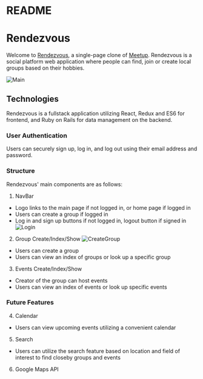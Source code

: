 # README

# Rendezvous

Welcome to [Rendezvous](http://rendezvous-meetup.herokuapp.com/), a single-page clone of [Meetup](https://www.meetup.com/). Rendezvous is a social platform web application where people can find, join or create local groups based on their hobbies.

![Main](https://github.com/mikolas2788/Rendezvous/blob/master/app/assets/images/main_page.png)

## Technologies 
Rendezvous is a fullstack application utilizing React, Redux and ES6 for frontend, and Ruby on Rails for data management on the backend. 

### User Authentication
Users can securely sign up, log in, and log out using their email address and password. 

### Structure
Rendezvous' main components are as follows: 

1. NavBar
* Logo links to the main page if not logged in, or home page if logged in 
* Users can create a group if logged in
* Log in and sign up buttons if not logged in, logout button if signed in
![Login](https://github.com/mikolas2788/Rendezvous/blob/master/app/assets/images/log_in.png)
2. Group Create/Index/Show
![CreateGroup](https://github.com/mikolas2788/Rendezvous/blob/master/app/assets/images/create_group.png)
* Users can create a group
* Users can view an index of groups or look up a specific group
3. Events Create/Index/Show
* Creator of the group can host events 
* Users can view an index of events or look up specific events 

### Future Features
4. Calendar
* Users can view upcoming events utilizing a convenient calendar 
5. Search 
* Users can utilize the search feature based on location and field of interest to find closeby groups and events 
6. Google Maps API